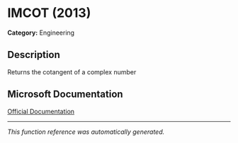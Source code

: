 # IMCOT (2013)

**Category:** Engineering

## Description
Returns the cotangent of a complex number

## Microsoft Documentation
[Official Documentation](https://support.microsoft.com//en-us/office/imcot-function-dc6a3607-d26a-4d06-8b41-8931da36442c)

---
*This function reference was automatically generated.*
